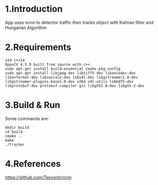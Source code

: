 
# 1.Introduction
App uses ncnn to detector traffic then tracks object with Kalman filter and Hungarian Algorithm
# 2.Requirements
	std c++14
	OpenCV 4.5.0 built from source with c++.
	sudo apt-get install build-essential cmake pkg-config
	sudo apt-get install libjpeg-dev libtiff5-dev libavcodec-dev libavformat-dev libswscale-dev libv4l-dev libgstreamer1.0-dev libgstreamer-plugins-base1.0-dev x264 v4l-utils libhdf5-dev libprotobuf-dev protobuf-compiler git libgtk2.0-dev libgtk-3-dev
# 3.Build & Run
Some commands are:
```
mkdir build
cd build
cmake ..
make
./tracker
```
# 4.References
https://github.com/Tencent/ncnn


